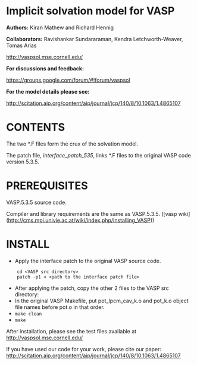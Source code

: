 Implicit solvation model for VASP
==========================================

**Authors:** Kiran Mathew and Richard Hennig

**Collaborators:** Ravishankar Sundararaman, Kendra Letchworth-Weaver, Tomas Arias

http://vaspsol.mse.cornell.edu/

**For discussions and feedback:**

 https://groups.google.com/forum/#!forum/vaspsol 


**For the model details please see:** 

http://scitation.aip.org/content/aip/journal/jcp/140/8/10.1063/1.4865107

CONTENTS
=============
The two *.F files form the crux of the solvation model. 

The patch file, *interface_patch_535*, links *.F files to the original VASP code version 5.3.5.


PREREQUISITES
=============
VASP.5.3.5 source code.

Compiler and library requirements are the same as VASP.5.3.5. ([vasp wiki] (http://cms.mpi.univie.ac.at/wiki/index.php/Installing_VASP))

INSTALL
========

- Apply the interface patch to the original VASP source code.
```   
    cd <VASP src directory>
    patch -p1 < <path to the interface patch file>
```
- After applying the patch, copy the other 2 files to the VASP src directory:
- In the original VASP Makefile, put pot_lpcm_cav_k.o and pot_k.o object file names before pot.o in that order.
- ``` make clean ```
- ``` make ```


After installation, please see the test files available at http://vaspsol.mse.cornell.edu/

If you have used our code for your work, please cite our paper:
http://scitation.aip.org/content/aip/journal/jcp/140/8/10.1063/1.4865107